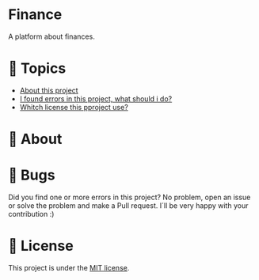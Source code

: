 # Finance

A platform about finances.

# :pushpin: Topics

* [About this project](rocket-about)
* [I found errors in this project, what should i do?](bug-bugs)
* [Whitch license this pproject use?](closed_book-license)

# :book: About

# :bug: Bugs
Did you find one or more errors in this project? No problem, open an issue or solve the problem and make a Pull request. I´ll be very happy with your contribution :)

# :closed_book: License
This project is under the [MIT license](https://opensource.org/licenses/MIT).
